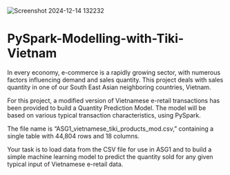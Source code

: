 ![Screenshot 2024-12-14 132232](https://github.com/user-attachments/assets/81d1cb56-18af-4a94-a5e9-a1a3760988bd)
# PySpark-Modelling-with-Tiki-Vietnam

In every economy, e-commerce is a rapidly growing sector, with numerous factors influencing demand and sales quantity. This project deals with sales quantity in one of our South East Asian neighboring countries, Vietnam.

For this project, a modified version of Vietnamese e-retail transactions has been provided to build a Quantity Prediction Model. The model will be based on various typical transaction characteristics, using PySpark.

The file name is “ASG1_vietnamese_tiki_products_mod.csv,” containing a single table with 44,804 rows and 18 columns.

Your task is to load data from the CSV file for use in ASG1 and to build a simple machine learning model to predict the quantity sold for any given typical input of Vietnamese e-retail data.
